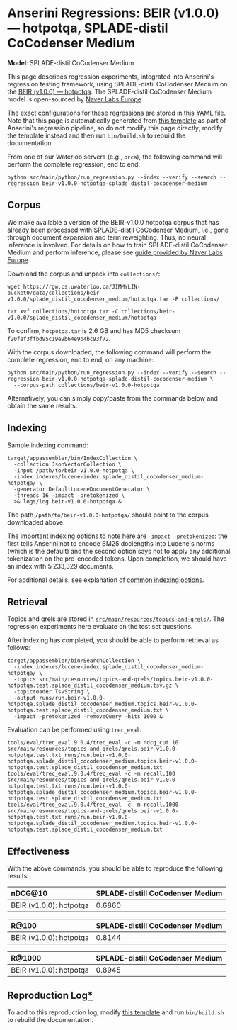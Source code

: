 # Anserini Regressions: BEIR (v1.0.0) &mdash; hotpotqa, SPLADE-distil CoCodenser Medium

**Model**: SPLADE-distil CoCodenser Medium

This page describes regression experiments, integrated into Anserini's regression testing framework, using SPLADE-distil CoCodenser Medium on the [BEIR (v1.0.0) &mdash; hotpotqa](http://beir.ai/).
The SPLADE-distil CoCodenser Medium model is open-sourced by [Naver Labs Europe](https://europe.naverlabs.com/research/machine-learning-and-optimization/splade-models)

The exact configurations for these regressions are stored in [this YAML file](../src/main/resources/regression/beir-v1.0.0-hotpotqa-splade-distil-cocodenser-medium.yaml).
Note that this page is automatically generated from [this template](../src/main/resources/docgen/templates/beir-v1.0.0-hotpotqa-splade-distil-cocodenser-medium.template) as part of Anserini's regression pipeline, so do not modify this page directly; modify the template instead and then run `bin/build.sh` to rebuild the documentation.

From one of our Waterloo servers (e.g., `orca`), the following command will perform the complete regression, end to end:

```
python src/main/python/run_regression.py --index --verify --search --regression beir-v1.0.0-hotpotqa-splade-distil-cocodenser-medium
```

## Corpus

We make available a version of the BEIR-v1.0.0 hotpotqa corpus that has already been processed with SPLADE-distil CoCodenser Medium, i.e., gone through document expansion and term reweighting.
Thus, no neural inference is involved.
For details on how to train SPLADE-distil CoCodenser Medium and perform inference, please see [guide provided by Naver Labs Europe](https://github.com/naver/splade/tree/main/anserini_evaluation).

Download the corpus and unpack into `collections/`:

```
wget https://rgw.cs.uwaterloo.ca/JIMMYLIN-bucket0/data/collections/beir-v1.0.0/splade_distil_cocodenser_medium/hotpotqa.tar -P collections/

tar xvf collections/hotpotqa.tar -C collections/beir-v1.0.0/splade_distil_cocodenser_medium/hotpotqa
```

To confirm, `hotpotqa.tar` is 2.6 GB and has MD5 checksum `f20fef3ffbd95c19e9b64e9b4bc93f72`.

With the corpus downloaded, the following command will perform the complete regression, end to end, on any machine:

```
python src/main/python/run_regression.py --index --verify --search --regression beir-v1.0.0-hotpotqa-splade-distil-cocodenser-medium \
  --corpus-path collections/beir-v1.0.0-hotpotqa
```

Alternatively, you can simply copy/paste from the commands below and obtain the same results.

## Indexing

Sample indexing command:

```
target/appassembler/bin/IndexCollection \
  -collection JsonVectorCollection \
  -input /path/to/beir-v1.0.0-hotpotqa \
  -index indexes/lucene-index.splade_distil_cocodenser_medium-hotpotqa/ \
  -generator DefaultLuceneDocumentGenerator \
  -threads 16 -impact -pretokenized \
  >& logs/log.beir-v1.0.0-hotpotqa &
```

The path `/path/to/beir-v1.0.0-hotpotqa/` should point to the corpus downloaded above.

The important indexing options to note here are `-impact -pretokenized`: the first tells Anserini not to encode BM25 doclengths into Lucene's norms (which is the default) and the second option says not to apply any additional tokenization on the pre-encoded tokens.
Upon completion, we should have an index with 5,233,329 documents.

For additional details, see explanation of [common indexing options](common-indexing-options.md).

## Retrieval

Topics and qrels are stored in [`src/main/resources/topics-and-qrels/`](../src/main/resources/topics-and-qrels/).
The regression experiments here evaluate on the test set questions.

After indexing has completed, you should be able to perform retrieval as follows:

```
target/appassembler/bin/SearchCollection \
  -index indexes/lucene-index.splade_distil_cocodenser_medium-hotpotqa/ \
  -topics src/main/resources/topics-and-qrels/topics.beir-v1.0.0-hotpotqa.test.splade_distil_cocodenser_medium.tsv.gz \
  -topicreader TsvString \
  -output runs/run.beir-v1.0.0-hotpotqa.splade_distil_cocodenser_medium.topics.beir-v1.0.0-hotpotqa.test.splade_distil_cocodenser_medium.txt \
  -impact -pretokenized -removeQuery -hits 1000 &
```

Evaluation can be performed using `trec_eval`:

```
tools/eval/trec_eval.9.0.4/trec_eval -c -m ndcg_cut.10 src/main/resources/topics-and-qrels/qrels.beir-v1.0.0-hotpotqa.test.txt runs/run.beir-v1.0.0-hotpotqa.splade_distil_cocodenser_medium.topics.beir-v1.0.0-hotpotqa.test.splade_distil_cocodenser_medium.txt
tools/eval/trec_eval.9.0.4/trec_eval -c -m recall.100 src/main/resources/topics-and-qrels/qrels.beir-v1.0.0-hotpotqa.test.txt runs/run.beir-v1.0.0-hotpotqa.splade_distil_cocodenser_medium.topics.beir-v1.0.0-hotpotqa.test.splade_distil_cocodenser_medium.txt
tools/eval/trec_eval.9.0.4/trec_eval -c -m recall.1000 src/main/resources/topics-and-qrels/qrels.beir-v1.0.0-hotpotqa.test.txt runs/run.beir-v1.0.0-hotpotqa.splade_distil_cocodenser_medium.topics.beir-v1.0.0-hotpotqa.test.splade_distil_cocodenser_medium.txt
```

## Effectiveness

With the above commands, you should be able to reproduce the following results:

| nDCG@10                                                                                                      | SPLADE-distill CoCodenser Medium|
|:-------------------------------------------------------------------------------------------------------------|-----------|
| BEIR (v1.0.0): hotpotqa                                                                                      | 0.6860    |


| R@100                                                                                                        | SPLADE-distill CoCodenser Medium|
|:-------------------------------------------------------------------------------------------------------------|-----------|
| BEIR (v1.0.0): hotpotqa                                                                                      | 0.8144    |


| R@1000                                                                                                       | SPLADE-distill CoCodenser Medium|
|:-------------------------------------------------------------------------------------------------------------|-----------|
| BEIR (v1.0.0): hotpotqa                                                                                      | 0.8945    |


## Reproduction Log[*](reproducibility.md)

To add to this reproduction log, modify [this template](../src/main/resources/docgen/templates/beir-v1.0.0-hotpotqa-splade-distil-cocodenser-medium.template) and run `bin/build.sh` to rebuild the documentation.
